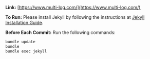 **Link:** [https://www.multi-log.com/](https://www.multi-log.com/)

**To Run:** Please install Jekyll by following the instructions at [Jekyll Installation Guide](https://jekyllrb.com/docs/).

**Before Each Commit:** Run the following commands:
```bash
bundle update
bundle
bundle exec jekyll
